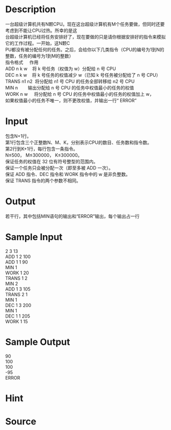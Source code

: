 
# Description

<div class="content"><div>一台超级计算机共有N颗CPU。现在这台超级计算机有M个任务要做，但同时还要考虑到不能让CPU过热。所幸的是这</div>
<div>台超级计算机已经将任务安排好了，现在要做的只是请你根据安排好的指令来模拟它的工作过程。一开始，这N颗C</div>
<div>PU都没有被分配任何的任务。之后，会给你以下几类指令（CPU的编号为1到N的整数，任务的编号为1到M的整数）</div>
<div>指令格式     作用</div>
<div>ADD n k w    将 k 号任务（权值为 w）分配给 n 号 CPU</div>
<div>DEC n k w    将 k 号任务的权值减少 w（已知 k 号任务被分配给了 n 号 CPU）</div>
<div>TRANS n1 n2  将分配给 n1 号 CPU 的任务全部转移给 n2 号 CPU</div>
<div>MIN n        输出分配给 n 号 CPU 的任务中权值最小的任务的权值</div>
<div>WORK n w     将分配给 n 号 CPU 的任务中权值最小的任务的权值加上 w，</div>
<div>如果权值最小的任务不唯一，则不更改权值，并输出一行“ ERROR”</div>
<div></div>
<p></p></div>

# Input

<div class="content"><div>包含N+1行。</div>
<div>第1行包含三个正整数N、M、K，分别表示CPU的数目、任务数和指令数。</div>
<div>第2行到K+1行，每行包含一条指令。</div>
<div>N≤500， M≤300000， K≤300000。</div>
<div>保证任务的权值在 32 位有符号整型的范围内。</div>
<div>保证一个任务只会被分配一次（即至多被 ADD 一次）。</div>
<div>保证 ADD 指令、DEC 指令和 WORK 指令中的 w 是非负整数。</div>
<div>保证 TRANS 指令的两个参数不相同。</div>
<div></div>
<p></p></div>

# Output

<div class="content"><div>若干行，其中包括MIN语句的输出和“ERROR”输出，每个输出占一行</div>
<div></div>
<p></p></div>

# Sample Input

<div class="content"><span class="sampledata">2 3 13<br/>
ADD 1 2 100<br/>
ADD 1 1 90<br/>
MIN 1<br/>
WORK 1 20<br/>
TRANS 1 2<br/>
MIN 2<br/>
ADD 1 3 105<br/>
TRANS 2 1<br/>
MIN 1<br/>
DEC 1 3 200<br/>
MIN 1<br/>
DEC 1 1 205<br/>
WORK 1 15</span></div>

# Sample Output

<div class="content"><span class="sampledata">90<br/>
100<br/>
100<br/>
-95<br/>
ERROR</span></div>

# Hint

<div class="content"><p></p></div>

# Source

<div class="content"><p><a href="problemset.php?search="></a></p></div>

